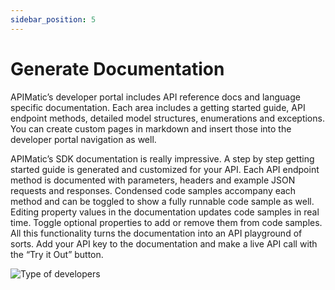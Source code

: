```yaml
---
sidebar_position: 5
---
```


# Generate Documentation

APIMatic’s developer portal includes API reference docs and language specific documentation. Each area includes a getting started guide, API endpoint methods, detailed model structures, enumerations and exceptions. You can create custom pages in markdown and insert those into the developer portal navigation as well.

APIMatic’s SDK documentation is really impressive. A step by step getting started guide is generated and customized for your API. Each API endpoint method is documented with parameters, headers and example JSON requests and responses. Condensed code samples accompany each method and can be toggled to show a fully runnable code sample as well. Editing property values in the documentation updates code samples in real time. Toggle optional properties to add or remove them from code samples. All this functionality turns the documentation into an API playground of sorts. Add your API key to the documentation and make a live API call with the “Try it Out” button.


![Type of developers](/img/apimatic-documentation.png)
